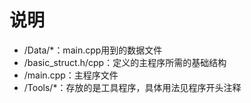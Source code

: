 # 说明

- /Data/*：main.cpp用到的数据文件
- /basic_struct.h/cpp：定义的主程序所需的基础结构
- /main.cpp：主程序文件
- /Tools/*：存放的是工具程序，具体用法见程序开头注释